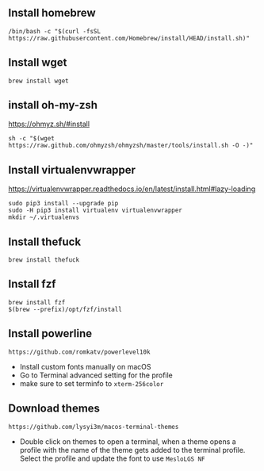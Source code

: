 ## Install homebrew

```
/bin/bash -c "$(curl -fsSL https://raw.githubusercontent.com/Homebrew/install/HEAD/install.sh)"
```

## Install wget

```
brew install wget
```

## install oh-my-zsh

https://ohmyz.sh/#install

```
sh -c "$(wget https://raw.github.com/ohmyzsh/ohmyzsh/master/tools/install.sh -O -)"
```

## Install virtualenvwrapper

https://virtualenvwrapper.readthedocs.io/en/latest/install.html#lazy-loading

```
sudo pip3 install --upgrade pip
sudo -H pip3 install virtualenv virtualenvwrapper
mkdir ~/.virtualenvs
```

## Install thefuck

```
brew install thefuck
```

## Install fzf

```
brew install fzf
$(brew --prefix)/opt/fzf/install
```

## Install powerline

```
https://github.com/romkatv/powerlevel10k
```
* Install custom fonts manually on macOS
* Go to Terminal advanced setting for the profile
* make sure to set terminfo to `xterm-256color`

## Download themes

```
https://github.com/lysyi3m/macos-terminal-themes
```

* Double click on themes to open a terminal, when a theme opens a profile with the name of the theme gets added to the terminal profile. Select the profile and update the font to use `MesloLGS NF`
